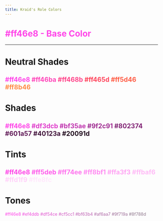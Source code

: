 ```yaml
---
title: Kraid's Role Colors
---
```

<title>
  {{ page.title }}
</title>

# <font color="#ff46e8">#ff46e8 - Base Color</font>
---
# Neutral Shades
<font color="#ff46e8">#ff46e8</font>
<font color="#ff46ba">#ff46ba</font>
<font color="#ff468b">#ff468b</font>
<font color="#ff465d">#ff465d</font>
<font color="#ff5d46">#ff5d46</font>
<font color="#ff8b46">#ff8b46</font>
---
# Shades
<font color="#ff46e8">#ff46e8</font>
<font color="#df3dcb">#df3dcb</font>
<font color="#bf35ae">#bf35ae</font>
<font color="#9f2c91">#9f2c91</font>
<font color="#802374">#802374</font>
<font color="#601a57">#601a57</font>
<font color="#40123a">#40123a</font>
<font color="#20091d">#20091d</font>
---
# Tints
<font color="#ff46e8">#ff46e8</font>
<font color="#ff5deb">#ff5deb</font>
<font color="#ff74ee">#ff74ee</font>
<font color="#ff8bf1">#ff8bf1</font>
<font color="#ffa3f3">#ffa3f3</font>
<font color="#ffbaf6">#ffbaf6</font>
<font color="#ffd1f9">#ffd1f9</font>
<font color="#ffe8fc">#ffe8fc</font>
---
# Tones
<font color="#ff46e8">#ff46e8</font>
<font color="#ef4ddb">#ef4ddb</font>
<font color="#df54ce">#df54ce</font>
<font color="#cf5cc1">#cf5cc1</font>
<font color="#bf63b4">#bf63b4</font>
<font color="#af6aa7">#af6aa7</font>
<font color="#9f719a">#9f719a</font>
<font color="#8f788d">#8f788d</font>
